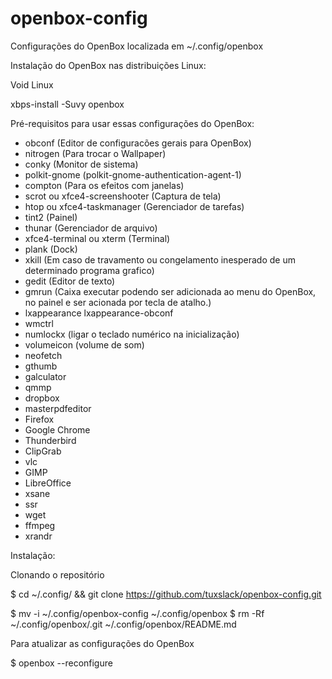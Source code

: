 # openbox-config

Configurações do OpenBox localizada em  ~/.config/openbox


Instalação do OpenBox nas distribuições Linux:

Void Linux

xbps-install -Suvy openbox


Pré-requisitos para usar essas configurações do OpenBox:

- obconf (Editor de configuracões gerais para OpenBox)
- nitrogen (Para trocar o Wallpaper)
- conky (Monitor de sistema)
- polkit-gnome (polkit-gnome-authentication-agent-1)
- compton (Para os efeitos com janelas)
- scrot ou xfce4-screenshooter (Captura de tela)
- htop ou xfce4-taskmanager (Gerenciador de tarefas)
- tint2  (Painel)
- thunar (Gerenciador de arquivo)
- xfce4-terminal ou xterm (Terminal)
- plank (Dock)
- xkill (Em caso de travamento ou congelamento inesperado de um determinado programa grafico)
- gedit (Editor de texto)
- gmrun (Caixa executar podendo ser adicionada ao menu do OpenBox, no painel e ser acionada por tecla de atalho.)
- lxappearance lxappearance-obconf
- wmctrl
- numlockx (ligar o teclado numérico na inicialização)
- volumeicon (volume de som)
- neofetch
- gthumb
- galculator
- qmmp
- dropbox
- masterpdfeditor
- Firefox
- Google Chrome
- Thunderbird
- ClipGrab
- vlc
- GIMP
- LibreOffice
- xsane
- ssr
- wget
- ffmpeg
- xrandr

 

Instalação:

Clonando o repositório

$ cd ~/.config/ && git clone https://github.com/tuxslack/openbox-config.git

$ mv  -i ~/.config/openbox-config    ~/.config/openbox
$ rm -Rf ~/.config/openbox/.git      ~/.config/openbox/README.md


Para atualizar as configurações do OpenBox

$ openbox --reconfigure

